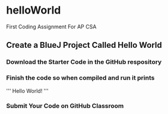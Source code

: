 # helloWorld
First Coding Assignment For AP CSA 

## Create a BlueJ Project Called Hello World

### Download the Starter Code in the GitHub respository 

### Finish the code so when compiled and run it prints

'''
  Hello World!
'''

### Submit Your Code on GitHub Classroom
